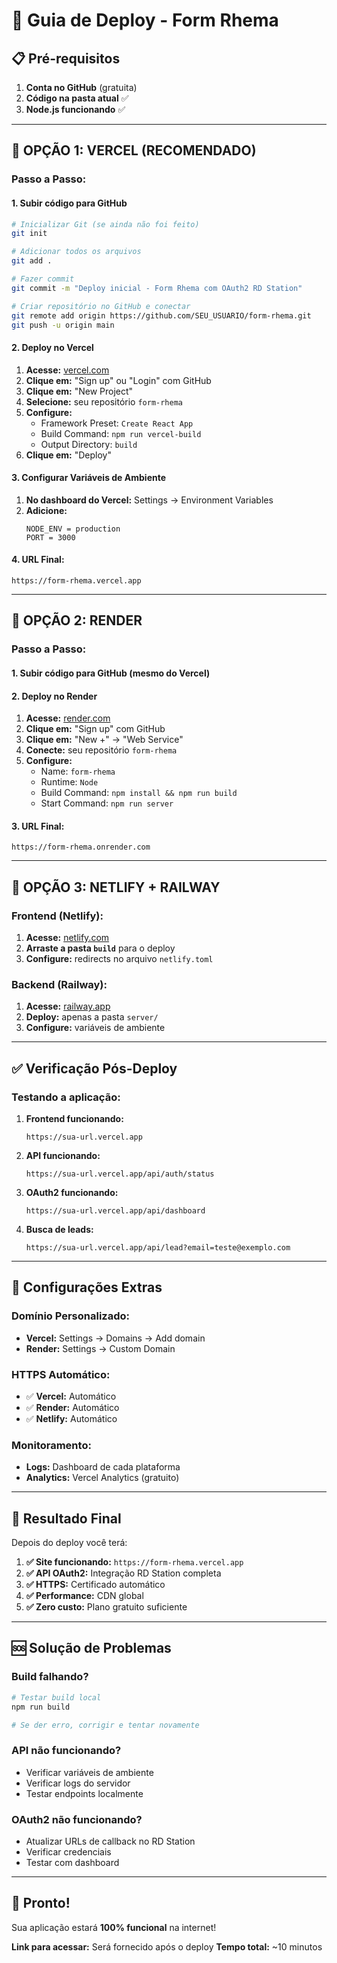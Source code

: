 # 🚀 Guia de Deploy - Form Rhema

## 📋 **Pré-requisitos**

1. **Conta no GitHub** (gratuita)
2. **Código na pasta atual** ✅
3. **Node.js funcionando** ✅

---

## 🥇 **OPÇÃO 1: VERCEL (RECOMENDADO)**

### **Passo a Passo:**

#### 1. **Subir código para GitHub**
```bash
# Inicializar Git (se ainda não foi feito)
git init

# Adicionar todos os arquivos
git add .

# Fazer commit
git commit -m "Deploy inicial - Form Rhema com OAuth2 RD Station"

# Criar repositório no GitHub e conectar
git remote add origin https://github.com/SEU_USUARIO/form-rhema.git
git push -u origin main
```

#### 2. **Deploy no Vercel**
1. **Acesse:** [vercel.com](https://vercel.com)
2. **Clique em:** "Sign up" ou "Login" com GitHub
3. **Clique em:** "New Project"
4. **Selecione:** seu repositório `form-rhema`
5. **Configure:**
   - Framework Preset: `Create React App`
   - Build Command: `npm run vercel-build`
   - Output Directory: `build`
6. **Clique em:** "Deploy"

#### 3. **Configurar Variáveis de Ambiente**
1. **No dashboard do Vercel:** Settings → Environment Variables
2. **Adicione:**
   ```
   NODE_ENV = production
   PORT = 3000
   ```

#### 4. **URL Final:**
```
https://form-rhema.vercel.app
```

---

## 🥈 **OPÇÃO 2: RENDER**

### **Passo a Passo:**

#### 1. **Subir código para GitHub** (mesmo do Vercel)

#### 2. **Deploy no Render**
1. **Acesse:** [render.com](https://render.com)
2. **Clique em:** "Sign up" com GitHub
3. **Clique em:** "New +" → "Web Service"
4. **Conecte:** seu repositório `form-rhema`
5. **Configure:**
   - Name: `form-rhema`
   - Runtime: `Node`
   - Build Command: `npm install && npm run build`
   - Start Command: `npm run server`

#### 3. **URL Final:**
```
https://form-rhema.onrender.com
```

---

## 🥉 **OPÇÃO 3: NETLIFY + RAILWAY**

### **Frontend (Netlify):**
1. **Acesse:** [netlify.com](https://netlify.com)
2. **Arraste a pasta `build`** para o deploy
3. **Configure:** redirects no arquivo `netlify.toml`

### **Backend (Railway):**
1. **Acesse:** [railway.app](https://railway.app)
2. **Deploy:** apenas a pasta `server/`
3. **Configure:** variáveis de ambiente

---

## ✅ **Verificação Pós-Deploy**

### **Testando a aplicação:**

1. **Frontend funcionando:**
   ```
   https://sua-url.vercel.app
   ```

2. **API funcionando:**
   ```
   https://sua-url.vercel.app/api/auth/status
   ```

3. **OAuth2 funcionando:**
   ```
   https://sua-url.vercel.app/api/dashboard
   ```

4. **Busca de leads:**
   ```
   https://sua-url.vercel.app/api/lead?email=teste@exemplo.com
   ```

---

## 🔧 **Configurações Extras**

### **Domínio Personalizado:**
- **Vercel:** Settings → Domains → Add domain
- **Render:** Settings → Custom Domain

### **HTTPS Automático:**
- ✅ **Vercel:** Automático
- ✅ **Render:** Automático  
- ✅ **Netlify:** Automático

### **Monitoramento:**
- **Logs:** Dashboard de cada plataforma
- **Analytics:** Vercel Analytics (gratuito)

---

## 📱 **Resultado Final**

Depois do deploy você terá:

1. **✅ Site funcionando:** `https://form-rhema.vercel.app`
2. **✅ API OAuth2:** Integração RD Station completa
3. **✅ HTTPS:** Certificado automático
4. **✅ Performance:** CDN global
5. **✅ Zero custo:** Plano gratuito suficiente

---

## 🆘 **Solução de Problemas**

### **Build falhando?**
```bash
# Testar build local
npm run build

# Se der erro, corrigir e tentar novamente
```

### **API não funcionando?**
- Verificar variáveis de ambiente
- Verificar logs do servidor
- Testar endpoints localmente

### **OAuth2 não funcionando?**
- Atualizar URLs de callback no RD Station
- Verificar credenciais
- Testar com dashboard

---

## 🎉 **Pronto!**

Sua aplicação estará **100% funcional** na internet!

**Link para acessar:** Será fornecido após o deploy
**Tempo total:** ~10 minutos 